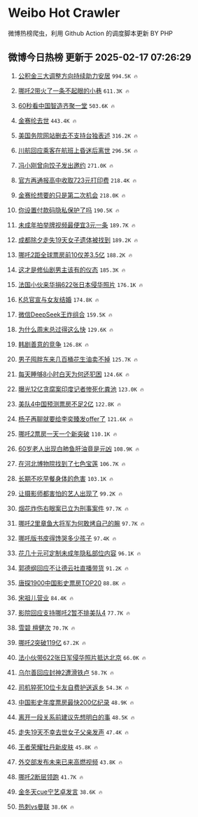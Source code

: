 # Weibo Hot Crawler 



微博热榜爬虫，利用 Github Action 的调度脚本更新 BY PHP 


## 微博今日热榜 更新于 2025-02-17 07:26:29 
1. [公积金三大调整方向持续助力安居](https://s.weibo.com/weibo?q=%23%E5%85%AC%E7%A7%AF%E9%87%91%E4%B8%89%E5%A4%A7%E8%B0%83%E6%95%B4%E6%96%B9%E5%90%91%E6%8C%81%E7%BB%AD%E5%8A%A9%E5%8A%9B%E5%AE%89%E5%B1%85%23&t=31&band_rank=1&Refer=top) `994.5K 🔥` 

1. [哪吒2带火了一条不起眼的小巷](https://s.weibo.com/weibo?q=%23%E5%93%AA%E5%90%922%E5%B8%A6%E7%81%AB%E4%BA%86%E4%B8%80%E6%9D%A1%E4%B8%8D%E8%B5%B7%E7%9C%BC%E7%9A%84%E5%B0%8F%E5%B7%B7%23&t=31&band_rank=2&Refer=top) `611.3K 🔥` 

1. [60秒看中国智造齐聚一堂](https://s.weibo.com/weibo?q=%2360%E7%A7%92%E7%9C%8B%E4%B8%AD%E5%9B%BD%E6%99%BA%E9%80%A0%E9%BD%90%E8%81%9A%E4%B8%80%E5%A0%82%23&t=31&band_rank=3&Refer=top) `503.6K 🔥` 

1. [金赛纶去世](https://s.weibo.com/weibo?q=%23%E9%87%91%E8%B5%9B%E7%BA%B6%E5%8E%BB%E4%B8%96%23&t=31&band_rank=4&Refer=top) `443.4K 🔥` 

1. [美国务院网站删去不支持台独表述](https://s.weibo.com/weibo?q=%23%E7%BE%8E%E5%9B%BD%E5%8A%A1%E9%99%A2%E7%BD%91%E7%AB%99%E5%88%A0%E5%8E%BB%E4%B8%8D%E6%94%AF%E6%8C%81%E5%8F%B0%E7%8B%AC%E8%A1%A8%E8%BF%B0%23&t=31&band_rank=5&Refer=top) `316.2K 🔥` 

1. [川航回应乘客在航班上昏迷后离世](https://s.weibo.com/weibo?q=%23%E5%B7%9D%E8%88%AA%E5%9B%9E%E5%BA%94%E4%B9%98%E5%AE%A2%E5%9C%A8%E8%88%AA%E7%8F%AD%E4%B8%8A%E6%98%8F%E8%BF%B7%E5%90%8E%E7%A6%BB%E4%B8%96%23&t=31&band_rank=6&Refer=top) `296.5K 🔥` 

1. [冯小刚曾向饺子发出邀约](https://s.weibo.com/weibo?q=%23%E5%86%AF%E5%B0%8F%E5%88%9A%E6%9B%BE%E5%90%91%E9%A5%BA%E5%AD%90%E5%8F%91%E5%87%BA%E9%82%80%E7%BA%A6%23&t=31&band_rank=7&Refer=top) `271.0K 🔥` 

1. [官方再通报高中收取723元打印费](https://s.weibo.com/weibo?q=%23%E5%AE%98%E6%96%B9%E5%86%8D%E9%80%9A%E6%8A%A5%E9%AB%98%E4%B8%AD%E6%94%B6%E5%8F%96723%E5%85%83%E6%89%93%E5%8D%B0%E8%B4%B9%23&t=31&band_rank=8&Refer=top) `218.4K 🔥` 

1. [金赛纶想要的只是第二次机会](https://s.weibo.com/weibo?q=%23%E9%87%91%E8%B5%9B%E7%BA%B6%E6%83%B3%E8%A6%81%E7%9A%84%E5%8F%AA%E6%98%AF%E7%AC%AC%E4%BA%8C%E6%AC%A1%E6%9C%BA%E4%BC%9A%23&t=31&band_rank=9&Refer=top) `218.0K 🔥` 

1. [你设置付款码隐私保护了吗](https://s.weibo.com/weibo?q=%23%E4%BD%A0%E8%AE%BE%E7%BD%AE%E4%BB%98%E6%AC%BE%E7%A0%81%E9%9A%90%E7%A7%81%E4%BF%9D%E6%8A%A4%E4%BA%86%E5%90%97%23&t=31&band_rank=10&Refer=top) `190.5K 🔥` 

1. [未成年拍举牌视频最便宜3元一条](https://s.weibo.com/weibo?q=%23%E6%9C%AA%E6%88%90%E5%B9%B4%E6%8B%8D%E4%B8%BE%E7%89%8C%E8%A7%86%E9%A2%91%E6%9C%80%E4%BE%BF%E5%AE%9C3%E5%85%83%E4%B8%80%E6%9D%A1%23&t=31&band_rank=11&Refer=top) `189.7K 🔥` 

1. [成都除夕走失19天女子遗体被找到](https://s.weibo.com/weibo?q=%23%E6%88%90%E9%83%BD%E9%99%A4%E5%A4%95%E8%B5%B0%E5%A4%B119%E5%A4%A9%E5%A5%B3%E5%AD%90%E9%81%97%E4%BD%93%E8%A2%AB%E6%89%BE%E5%88%B0%23&t=31&band_rank=12&Refer=top) `189.2K 🔥` 

1. [哪吒2距全球票房前10仅差3.5亿](https://s.weibo.com/weibo?q=%23%E5%93%AA%E5%90%922%E8%B7%9D%E5%85%A8%E7%90%83%E7%A5%A8%E6%88%BF%E5%89%8D10%E4%BB%85%E5%B7%AE3.5%E4%BA%BF%23&t=31&band_rank=13&Refer=top) `188.2K 🔥` 

1. [这才是修仙剧男主该有的仪态](https://s.weibo.com/weibo?q=%E8%BF%99%E6%89%8D%E6%98%AF%E4%BF%AE%E4%BB%99%E5%89%A7%E7%94%B7%E4%B8%BB%E8%AF%A5%E6%9C%89%E7%9A%84%E4%BB%AA%E6%80%81&t=31&band_rank=14&Refer=top) `185.3K 🔥` 

1. [法国小伙来华捐622张日本侵华照片](https://s.weibo.com/weibo?q=%23%E6%B3%95%E5%9B%BD%E5%B0%8F%E4%BC%99%E6%9D%A5%E5%8D%8E%E6%8D%90622%E5%BC%A0%E6%97%A5%E6%9C%AC%E4%BE%B5%E5%8D%8E%E7%85%A7%E7%89%87%23&t=31&band_rank=15&Refer=top) `176.1K 🔥` 

1. [K总官宣与女友结婚](https://s.weibo.com/weibo?q=%23K%E6%80%BB%E5%AE%98%E5%AE%A3%E4%B8%8E%E5%A5%B3%E5%8F%8B%E7%BB%93%E5%A9%9A%23&t=31&band_rank=16&Refer=top) `174.8K 🔥` 

1. [微信DeepSeek王炸组合](https://s.weibo.com/weibo?q=%23%E5%BE%AE%E4%BF%A1DeepSeek%E7%8E%8B%E7%82%B8%E7%BB%84%E5%90%88%23&t=31&band_rank=17&Refer=top) `159.5K 🔥` 

1. [为什么周末总过得这么快](https://s.weibo.com/weibo?q=%23%E4%B8%BA%E4%BB%80%E4%B9%88%E5%91%A8%E6%9C%AB%E6%80%BB%E8%BF%87%E5%BE%97%E8%BF%99%E4%B9%88%E5%BF%AB%23&t=31&band_rank=18&Refer=top) `129.6K 🔥` 

1. [韩剧善意的竞争](https://s.weibo.com/weibo?q=%23%E9%9F%A9%E5%89%A7%E5%96%84%E6%84%8F%E7%9A%84%E7%AB%9E%E4%BA%89%23&t=31&band_rank=19&Refer=top) `126.8K 🔥` 

1. [男子囤胖东来几百桶花生油卖不掉](https://s.weibo.com/weibo?q=%23%E7%94%B7%E5%AD%90%E5%9B%A4%E8%83%96%E4%B8%9C%E6%9D%A5%E5%87%A0%E7%99%BE%E6%A1%B6%E8%8A%B1%E7%94%9F%E6%B2%B9%E5%8D%96%E4%B8%8D%E6%8E%89%23&t=31&band_rank=20&Refer=top) `125.7K 🔥` 

1. [每天睡够8小时白天为何还犯困](https://s.weibo.com/weibo?q=%23%E6%AF%8F%E5%A4%A9%E7%9D%A1%E5%A4%9F8%E5%B0%8F%E6%97%B6%E7%99%BD%E5%A4%A9%E4%B8%BA%E4%BD%95%E8%BF%98%E7%8A%AF%E5%9B%B0%23&t=31&band_rank=21&Refer=top) `124.6K 🔥` 

1. [曝光12亿贪腐案印度记者惨死化粪池](https://s.weibo.com/weibo?q=%23%E6%9B%9D%E5%85%8912%E4%BA%BF%E8%B4%AA%E8%85%90%E6%A1%88%E5%8D%B0%E5%BA%A6%E8%AE%B0%E8%80%85%E6%83%A8%E6%AD%BB%E5%8C%96%E7%B2%AA%E6%B1%A0%23&t=31&band_rank=22&Refer=top) `123.0K 🔥` 

1. [美队4中国预测票房不足2亿](https://s.weibo.com/weibo?q=%23%E7%BE%8E%E9%98%9F4%E4%B8%AD%E5%9B%BD%E9%A2%84%E6%B5%8B%E7%A5%A8%E6%88%BF%E4%B8%8D%E8%B6%B32%E4%BA%BF%23&t=31&band_rank=23&Refer=top) `122.8K 🔥` 

1. [杨子再聊就要给李奕臻发offer了](https://s.weibo.com/weibo?q=%E6%9D%A8%E5%AD%90%E5%86%8D%E8%81%8A%E5%B0%B1%E8%A6%81%E7%BB%99%E6%9D%8E%E5%A5%95%E8%87%BB%E5%8F%91offer%E4%BA%86&t=31&band_rank=24&Refer=top) `121.6K 🔥` 

1. [哪吒2票房一天一个新突破](https://s.weibo.com/weibo?q=%E5%93%AA%E5%90%922%E7%A5%A8%E6%88%BF%E4%B8%80%E5%A4%A9%E4%B8%80%E4%B8%AA%E6%96%B0%E7%AA%81%E7%A0%B4&t=31&band_rank=25&Refer=top) `110.1K 🔥` 

1. [60岁老人出现白肺鱼肝油竟是元凶](https://s.weibo.com/weibo?q=%2360%E5%B2%81%E8%80%81%E4%BA%BA%E5%87%BA%E7%8E%B0%E7%99%BD%E8%82%BA%E9%B1%BC%E8%82%9D%E6%B2%B9%E7%AB%9F%E6%98%AF%E5%85%83%E5%87%B6%23&t=31&band_rank=26&Refer=top) `108.9K 🔥` 

1. [在河北博物院找到了七色宝莲](https://s.weibo.com/weibo?q=%23%E5%9C%A8%E6%B2%B3%E5%8C%97%E5%8D%9A%E7%89%A9%E9%99%A2%E6%89%BE%E5%88%B0%E4%BA%86%E4%B8%83%E8%89%B2%E5%AE%9D%E8%8E%B2%23&t=31&band_rank=27&Refer=top) `106.7K 🔥` 

1. [长期不吃早餐身体的危害](https://s.weibo.com/weibo?q=%E9%95%BF%E6%9C%9F%E4%B8%8D%E5%90%83%E6%97%A9%E9%A4%90%E8%BA%AB%E4%BD%93%E7%9A%84%E5%8D%B1%E5%AE%B3&t=31&band_rank=28&Refer=top) `103.1K 🔥` 

1. [让摄影师都害怕的艺人出现了](https://s.weibo.com/weibo?q=%E8%AE%A9%E6%91%84%E5%BD%B1%E5%B8%88%E9%83%BD%E5%AE%B3%E6%80%95%E7%9A%84%E8%89%BA%E4%BA%BA%E5%87%BA%E7%8E%B0%E4%BA%86&t=31&band_rank=29&Refer=top) `99.2K 🔥` 

1. [烟花炸伤右眼案已立为刑事案件](https://s.weibo.com/weibo?q=%23%E7%83%9F%E8%8A%B1%E7%82%B8%E4%BC%A4%E5%8F%B3%E7%9C%BC%E6%A1%88%E5%B7%B2%E7%AB%8B%E4%B8%BA%E5%88%91%E4%BA%8B%E6%A1%88%E4%BB%B6%23&t=31&band_rank=30&Refer=top) `97.7K 🔥` 

1. [哪吒2里章鱼大将军为何敢烤自己的腕](https://s.weibo.com/weibo?q=%23%E5%93%AA%E5%90%922%E9%87%8C%E7%AB%A0%E9%B1%BC%E5%A4%A7%E5%B0%86%E5%86%9B%E4%B8%BA%E4%BD%95%E6%95%A2%E7%83%A4%E8%87%AA%E5%B7%B1%E7%9A%84%E8%85%95%23&t=31&band_rank=31&Refer=top) `97.7K 🔥` 

1. [哪吒版书皮得馋哭多少孩子](https://s.weibo.com/weibo?q=%23%E5%93%AA%E5%90%92%E7%89%88%E4%B9%A6%E7%9A%AE%E5%BE%97%E9%A6%8B%E5%93%AD%E5%A4%9A%E5%B0%91%E5%AD%A9%E5%AD%90%23&t=31&band_rank=32&Refer=top) `97.4K 🔥` 

1. [花几十元可定制未成年隐私部位内容](https://s.weibo.com/weibo?q=%23%E8%8A%B1%E5%87%A0%E5%8D%81%E5%85%83%E5%8F%AF%E5%AE%9A%E5%88%B6%E6%9C%AA%E6%88%90%E5%B9%B4%E9%9A%90%E7%A7%81%E9%83%A8%E4%BD%8D%E5%86%85%E5%AE%B9%23&t=31&band_rank=33&Refer=top) `96.1K 🔥` 

1. [郭德纲回应不让德云社直播带货](https://s.weibo.com/weibo?q=%23%E9%83%AD%E5%BE%B7%E7%BA%B2%E5%9B%9E%E5%BA%94%E4%B8%8D%E8%AE%A9%E5%BE%B7%E4%BA%91%E7%A4%BE%E7%9B%B4%E6%92%AD%E5%B8%A6%E8%B4%A7%23&t=31&band_rank=34&Refer=top) `91.2K 🔥` 

1. [唐探1900中国影史票房TOP20](https://s.weibo.com/weibo?q=%23%E5%94%90%E6%8E%A21900%E4%B8%AD%E5%9B%BD%E5%BD%B1%E5%8F%B2%E7%A5%A8%E6%88%BFTOP20%23&t=31&band_rank=35&Refer=top) `88.8K 🔥` 

1. [宋祖儿营业](https://s.weibo.com/weibo?q=%E5%AE%8B%E7%A5%96%E5%84%BF%E8%90%A5%E4%B8%9A&t=31&band_rank=36&Refer=top) `84.4K 🔥` 

1. [影院回应支持哪吒2暂不排美队4](https://s.weibo.com/weibo?q=%23%E5%BD%B1%E9%99%A2%E5%9B%9E%E5%BA%94%E6%94%AF%E6%8C%81%E5%93%AA%E5%90%922%E6%9A%82%E4%B8%8D%E6%8E%92%E7%BE%8E%E9%98%9F4%23&t=31&band_rank=37&Refer=top) `77.7K 🔥` 

1. [雪碧 檀健次](https://s.weibo.com/weibo?q=%E9%9B%AA%E7%A2%A7%20%E6%AA%80%E5%81%A5%E6%AC%A1&t=31&band_rank=38&Refer=top) `70.7K 🔥` 

1. [哪吒2突破119亿](https://s.weibo.com/weibo?q=%23%E5%93%AA%E5%90%922%E7%AA%81%E7%A0%B4119%E4%BA%BF%23&t=31&band_rank=39&Refer=top) `67.2K 🔥` 

1. [法小伙带622张日军侵华照片抵达北京](https://s.weibo.com/weibo?q=%23%E6%B3%95%E5%B0%8F%E4%BC%99%E5%B8%A6622%E5%BC%A0%E6%97%A5%E5%86%9B%E4%BE%B5%E5%8D%8E%E7%85%A7%E7%89%87%E6%8A%B5%E8%BE%BE%E5%8C%97%E4%BA%AC%23&t=31&band_rank=40&Refer=top) `66.0K 🔥` 

1. [乌尔善回应封神2遭滑铁卢](https://s.weibo.com/weibo?q=%23%E4%B9%8C%E5%B0%94%E5%96%84%E5%9B%9E%E5%BA%94%E5%B0%81%E7%A5%9E2%E9%81%AD%E6%BB%91%E9%93%81%E5%8D%A2%23&t=31&band_rank=41&Refer=top) `58.7K 🔥` 

1. [司机猝死10位卡友自费护送返乡](https://s.weibo.com/weibo?q=%23%E5%8F%B8%E6%9C%BA%E7%8C%9D%E6%AD%BB10%E4%BD%8D%E5%8D%A1%E5%8F%8B%E8%87%AA%E8%B4%B9%E6%8A%A4%E9%80%81%E8%BF%94%E4%B9%A1%23&t=31&band_rank=42&Refer=top) `54.3K 🔥` 

1. [中国影史年度票房最快200亿纪录](https://s.weibo.com/weibo?q=%23%E4%B8%AD%E5%9B%BD%E5%BD%B1%E5%8F%B2%E5%B9%B4%E5%BA%A6%E7%A5%A8%E6%88%BF%E6%9C%80%E5%BF%AB200%E4%BA%BF%E7%BA%AA%E5%BD%95%23&t=31&band_rank=43&Refer=top) `48.9K 🔥` 

1. [离开一段关系前建议先想明白的事](https://s.weibo.com/weibo?q=%23%E7%A6%BB%E5%BC%80%E4%B8%80%E6%AE%B5%E5%85%B3%E7%B3%BB%E5%89%8D%E5%BB%BA%E8%AE%AE%E5%85%88%E6%83%B3%E6%98%8E%E7%99%BD%E7%9A%84%E4%BA%8B%23&t=31&band_rank=44&Refer=top) `48.5K 🔥` 

1. [走失19天不幸去世女子父亲发声](https://s.weibo.com/weibo?q=%23%E8%B5%B0%E5%A4%B119%E5%A4%A9%E4%B8%8D%E5%B9%B8%E5%8E%BB%E4%B8%96%E5%A5%B3%E5%AD%90%E7%88%B6%E4%BA%B2%E5%8F%91%E5%A3%B0%23&t=31&band_rank=45&Refer=top) `47.4K 🔥` 

1. [王者荣耀牡丹新皮肤](https://s.weibo.com/weibo?q=%23%E7%8E%8B%E8%80%85%E8%8D%A3%E8%80%80%E7%89%A1%E4%B8%B9%E6%96%B0%E7%9A%AE%E8%82%A4%23&t=31&band_rank=46&Refer=top) `45.8K 🔥` 

1. [外交部发布未来已来高燃视频](https://s.weibo.com/weibo?q=%23%E5%A4%96%E4%BA%A4%E9%83%A8%E5%8F%91%E5%B8%83%E6%9C%AA%E6%9D%A5%E5%B7%B2%E6%9D%A5%E9%AB%98%E7%87%83%E8%A7%86%E9%A2%91%23&t=31&band_rank=47&Refer=top) `43.8K 🔥` 

1. [哪吒2断层领跑](https://s.weibo.com/weibo?q=%23%E5%93%AA%E5%90%922%E6%96%AD%E5%B1%82%E9%A2%86%E8%B7%91%23&t=31&band_rank=48&Refer=top) `41.7K 🔥` 

1. [金冬天cue宁艺卓发言](https://s.weibo.com/weibo?q=%23%E9%87%91%E5%86%AC%E5%A4%A9cue%E5%AE%81%E8%89%BA%E5%8D%93%E5%8F%91%E8%A8%80%23&t=31&band_rank=49&Refer=top) `38.6K 🔥` 

1. [热刺vs曼联](https://s.weibo.com/weibo?q=%23%E7%83%AD%E5%88%BAvs%E6%9B%BC%E8%81%94%23&t=31&band_rank=50&Refer=top) `38.6K 🔥` 

